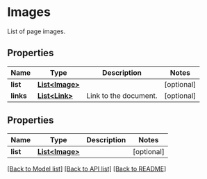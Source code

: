 
# Images
List of page images.

## Properties
Name | Type | Description | Notes
------------ | ------------- | ------------- | -------------
**list** | [**List&lt;Image&gt;**](Image.md) |  | [optional]
**links** | [**List&lt;Link&gt;**](Link.md) | Link to the document. | [optional]


## Properties
Name | Type | Description | Notes
------------ | ------------- | ------------- | -------------
**list** | [**List&lt;Image&gt;**](Image.md) |  |  [optional]

[[Back to Model list]](../../README.md#documentation-for-models) [[Back to API list]](../../README.md#documentation-for-api-endpoints) [[Back to README]](../../README.md)


